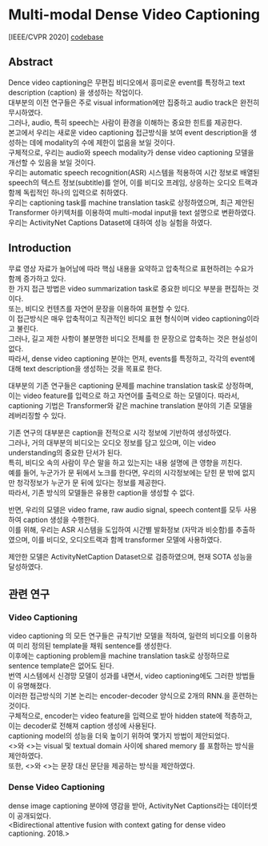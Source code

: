 # Multi-modal Dense Video Captioning

[IEEE/CVPR 2020]
[codebase](https://github.com/v-iashin/MDVC)

## Abstract
Dence video captioning은 무편집 비디오에서 흥미로운 event를 특정하고 text description (caption) 을 생성하는 작업이다.  
대부분의 이전 연구들은 주로 visual information에만 집중하고 audio track은 완전히 무시하였다.  
그러나, audio, 특히 speech는 사람이 환경을 이해하는 중요한 힌트를 제공한다.  
본고에서 우리는 새로운 video captioning 접근방식을 보여 event description을 생성하는 데에 modality의 수에 제한이 없음을 보일 것이다.  
구체적으로, 우리는 audio와 speech modality가 dense video captioning 모델을 개선할 수 있음을 보일 것이다.  
우리는 automatic speech recognition(ASR) 시스템을 적용하여 시간 정보로 배열된 speech의 텍스트 정보(subtitle)를 얻어, 이를 비디오 프레임, 상응하는 오디오 트랙과 함께 독립적인 하나의 입력으로 취하였다.  
우리는 captioning task를 machine translation task로 상정하였으며, 최근 제안된 Transformer 아키텍처를 이용하여 multi-modal input을 text 설명으로 변환하였다.  
우리는 ActivityNet Captions Dataset에 대하여 성능 실험을 하였다.  

## Introduction
무료 영상 자료가 늘어남에 따라 핵심 내용을 요약하고 압축적으로 표현하려는 수요가 함께 증가하고 있다.  
한 가지 접근 방법은 video summarization task로 중요한 비디오 부분을 편집하는 것이다.  
또는, 비디오 컨텐츠를 자연어 문장을 이용하여 표현할 수 있다.  
이 접근방식은 매우 압축적이고 직관적인 비디오 표현 형식이며 video captioning이라고 불린다.  
그러나, 길고 제한 사항이 불분명한 비디오 전체를 한 문장으로 압축하는 것은 현실성이 없다.  
따라서, dense video captioning 분야는 먼저, events를 특정하고, 각각의 event에 대해 text description을 생성하는 것을 목표로 한다.  

대부분의 기존 연구들은 captioning 문제를 machine translation task로 상정하며, 이는 video feature를 입력으로 하고 자연어를 출력으로 하는 모델이다. 따라서, captioning 기법은 Transformer와 같은 machine translation 분야의 기존 모델을 레버리징할 수 있다.  

기존 연구의 대부분은 caption을 전적으로 시각 정보에 기반하여 생성하였다.  
그러나, 거의 대부분의 비디오는 오디오 정보를 담고 있으며, 이는 video understanding의 중요한 단서가 된다.  
특히, 비디오 속의 사람이 무슨 말을 하고 있는지는 내용 설명에 큰 영향을 끼친다.  
예를 들어, 누군가가 문 뒤에서 노크를 한다면, 우리의 시각정보에는 닫힌 문 밖에 없지만 청각정보가 누군가 문 뒤에 있다는 정보를 제공한다.  
따라서, 기존 방식의 모델들은 유용한 caption을 생성할 수 없다.  

반면, 우리의 모델은 video frame, raw audio signal, speech content를 모두 사용하여 caption 생성을 수행한다.  
이를 위해, 우리는 ASR 시스템을 도입하여 시간별 발화정보 (자막과 비슷함)를 추출하였으며, 이를 비디오, 오디오트랙과 함께 transformer 모델에 사용하였다.  

제안한 모델은 ActivityNetCaption Dataset으로 검증하였으며, 현재 SOTA 성능을 달성하였다.  


## 관련 연구
### Video Captioning
video captioning 의 모든 연구들은 규칙기반 모델을 적하여, 일련의 비디오를 이용하여 미리 정의된 template을 채워 sentence를 생성한다.  
이후에는 captioning problem을 machine translation task로 상정하므로 sentence template은 없어도 된다.  
번역 시스템에서 신경망 모델이 성과를 내면서, video captioning에도 그러한 방법들이 유명해졌다.  
이러한 접근방식의 기본 논리는 encoder-decoder 양식으로 2개의 RNN.을 훈련하는 것이다.  
구체적으로, encoder는 video feature을 입력으로 받아 hidden state에 적층하고, 이는 decoder로 전해져 caption 생성에 사용된다.  
captioning model의 성능을 더욱 높이기 위하여 몇가지 방법이 제안되었다.  
<>와 <>는 visual 및 textual domain 사이에 shared memory 를 포함하는 방식을 제안하였다.  
또한, <>와 <>는 문장 대신 문단을 제공하는 방식을 제안하였다.  

### Dense Video Captioning
dense image captioning 분야에 영감을 받아, ActivityNet Captions라는 데이터셋이 공개되었다.  
<Bidirectional attentive fusion with context gating for dense video captioning. 2018.>